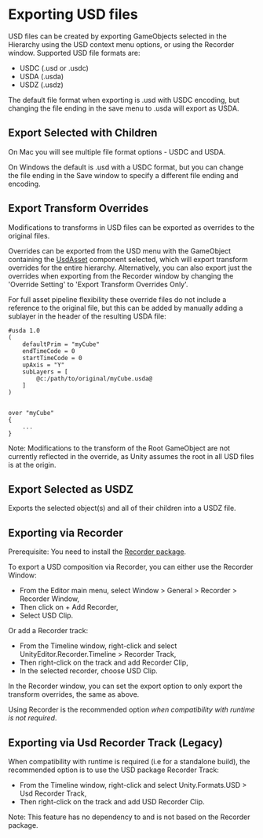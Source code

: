 # Exporting USD files

USD files can be created by exporting GameObjects selected in the Hierarchy using the USD context menu options, or using the Recorder window. Supported USD file formats are:

* USDC (.usd or .usdc)
* USDA (.usda)
* USDZ (.usdz)

The default file format when exporting is .usd with USDC encoding, but changing the file ending in the save menu to .usda will export as USDA.

## Export Selected with Children

On Mac you will see multiple file format options - USDC and USDA.

On Windows the default is .usd with a USDC format, but you can change the file ending in the Save window to specify a different file ending and encoding.


## Export Transform Overrides

Modifications to transforms in USD files can be exported as overrides to the original files. 

Overrides can be exported from the USD menu with the GameObject containing the [UsdAsset](USD-in-the-Editor.md#USD-Asset) component selected, which will export transform overrides for the entire hierarchy. Alternatively, you can also export just the overrides when exporting from the Recorder window by changing the 'Override Setting' to 'Export Transform Overrides Only'.


For full asset pipeline flexibility these override files do not include a reference to the original file, but this can be added by manually adding a sublayer in the header of the resulting USDA file:


```
#usda 1.0
(
    defaultPrim = "myCube"
    endTimeCode = 0
    startTimeCode = 0
    upAxis = "Y"
    subLayers = [
        @c:/path/to/original/myCube.usda@
    ]
)


over "myCube"
{
    ...
}
```


Note: Modifications to the transform of the Root GameObject are not currently reflected in the override, as Unity assumes the root in all USD files is at the origin.

## Export Selected as USDZ
Exports the selected object(s) and all of their children into a USDZ file.


## Exporting via Recorder
Prerequisite: You need to install the [Recorder package](https://docs.unity3d.com/Packages/com.unity.recorder@latest/index.html).

To export a USD composition via Recorder, you can either use the Recorder Window:
* From the Editor main menu, select Window > General > Recorder > Recorder Window,
* Then click on + Add Recorder,
* Select USD Clip.

Or add a Recorder track:

* From the Timeline window, right-click and select UnityEditor.Recorder.Timeline > Recorder Track,
* Then right-click on the track and add Recorder Clip,
* In the selected recorder, choose USD Clip.

In the Recorder window, you can set the export option to only export the transform overrides, the same as above.

Using Recorder is the recommended option *when compatibility with runtime is not required*.

## Exporting via Usd Recorder Track (Legacy)
When compatibility with runtime is required (i.e for a standalone build), the recommended option is to use the USD package Recorder Track:
* From the Timeline window, right-click and select Unity.Formats.USD > Usd Recorder Track,
* Then right-click on the track and add USD Recorder Clip.

Note: This feature has no dependency to and is not based on the Recorder package.
